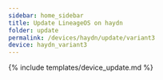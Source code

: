 ```yaml
---
sidebar: home_sidebar
title: Update LineageOS on haydn
folder: update
permalink: /devices/haydn/update/variant3
device: haydn_variant3
---
```

{% include templates/device_update.md %}
